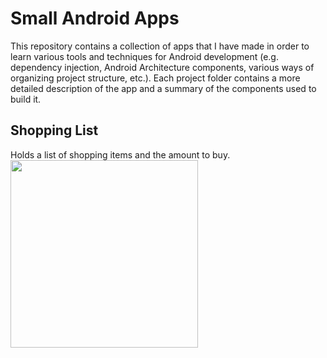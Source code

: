 # Small Android Apps
This repository contains a collection of apps that I have made in order to learn various tools and techniques for Android development (e.g. dependency injection, Android Architecture components, various ways of organizing project structure, etc.). Each project folder contains a more detailed description of the app and a summary of the components used to build it.

## Shopping List
Holds a list of shopping items and the amount to buy.<br>
<img src="gifs/ShoppingListDemo.gif" width="300">